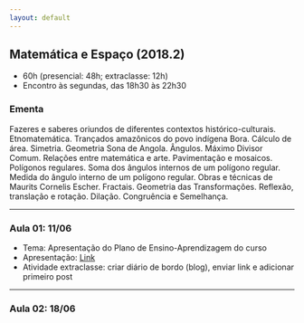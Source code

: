 ```yaml
---
layout: default
---
```


## Matemática e Espaço (2018.2)
+ 60h (presencial: 48h; extraclasse: 12h)
+ Encontro às segundas, das 18h30 às 22h30

### Ementa
Fazeres e saberes oriundos de diferentes contextos histórico-culturais. Etnomatemática. Trançados amazônicos do povo indígena Bora. Cálculo de área. Simetria. Geometria Sona de Angola. Ângulos. Máximo Divisor Comum. Relações entre matemática e arte. Pavimentação e mosaicos. Polígonos regulares. Soma dos ângulos internos de um polígono regular. Medida do ângulo interno de um polígono regular. Obras e técnicas de Maurits Cornelis Escher. Fractais. Geometria das Transformações. Reflexão, translação e rotação. Dilação. Congruência e Semelhança.

---

### Aula 01: 11/06
+ Tema: Apresentação do Plano de Ensino-Aprendizagem do curso
+ Apresentação: [Link](https://www.dropbox.com/s/por6e39fy433cde/aula01-ME.pdf?dl=0)
+ Atividade extraclasse: criar diário de bordo (blog), enviar link e adicionar primeiro post
  
---

### Aula 02: 18/06

